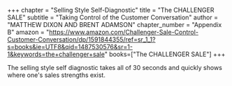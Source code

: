 +++
chapter = "Selling Style Self-Diagnostic"
title = "The CHALLENGER SALE"
subtitle = "Taking Control of the Customer Conversation"
author = "MATTHEW DIXON AND BRENT ADAMSON"
chapter_number = "Appendix B"
amazon = "https://www.amazon.com/Challenger-Sale-Control-Customer-Conversation/dp/1591844355/ref=sr_1_1?s=books&ie=UTF8&qid=1487530576&sr=1-1&keywords=the+challenger+sale"
books=["The CHALLENGER SALE"]
+++

The selling style self diagnostic takes all of 30 seconds and quickly shows where one's sales strengths exist.
